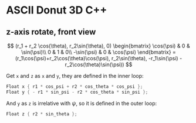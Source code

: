 # ASCII Donut 3D C++

## z-axis rotate, front view

$$
(r_1 + r_2 \cos(\theta), r_2\sin(\theta), 0)
\begin{bmatrix}
\cos(\psi) & 0 & \sin(\psi)\\
0 & 1 & 0\\
-\sin(\psi) & 0 & \cos(\psi)
\end{bmatrix} =
(r_1\cos(\psi)+r_2\cos(\theta)\cos(\psi), r_2\sin(\theta), -r_1\sin(\psi) - r_2\cos(\theta)\sin(\psi))
$$

Get `x` and `z` as `x` and `y`, they are defined in the inner loop:

```c++
Float x { r1 * cos_psi + r2 * cos_theta * cos_psi };
Float y { - r1 * sin_psi - r2 * cos_theta * sin_psi };
```

And `y` as `z` is irrelative with $\psi$, so it is defined in the outer loop:

```c++
Float z { r2 * sin_theta };
```
